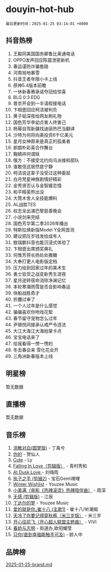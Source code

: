 # douyin-hot-hub

`最后更新时间：2025-01-25 03:14:01 +0800`

## 抖音热榜

1. 王毅同美国国务卿鲁比奥通电话
1. OPPO发声回应陈震泄密新机
1. 春运谨防诈骗套路
1. 河南局地暴雪
1. 抖音王者年限小卡上线
1. 原神5.4版本前瞻
1. 一休新春赛承诺夺冠给惊喜
1. BLG 0:3 EDG
1. 普京开会到一半请假接电话
1. 卞相壹回应柯洁被判负
1. 黄子韬深夜给网友刷礼物
1. 国色芳华李幼贞害人终害己
1. 杨幂自驾新疆找迪丽热巴当翻译
1. 沙特为何将向美投资6千亿美元
1. 星月女神原来是真正的孤勇者
1. 郎朗朴彩英合作舞台
1. 鞠婧祎何谓妖
1. 俄方：不接受北约向乌派维和部队
1. 谁敢信这居然是宁静
1. 柯洁说这辈子没受过这种委屈
1. 白月梵星神族剧情好精彩
1. 金秀贤否认与金智媛恋情
1. 和平精英熊出没
1. 大筒木舍人全技能爆料
1. AL战胜TES
1. 权志龙出演巴黎慈善晚会
1. 小说剑来完结
1. 国色芳华第二季2026年播出
1. 特斯拉焕新版Model Y全网首测
1. 建议把压岁钱发给成年人
1. 敖瑞鹏抖音也能沉浸式体验了
1. 卞相壹出席颁奖典礼
1. 何惟芳蒋长扬处处撒糖
1. 大奉打更人电影版定档
1. 压力给到回家过年的美术生
1. 勇士验货之战变新秀生涯夜
1. 星月逆转宿命消除净渊记忆
1. 本轮寒潮雨雪是否会影响春运
1. 快船战胜奇才
1. 折腰过审了
1. 一个人过年是什么感觉
1. 骗骗喜欢你吻戏花絮
1. 春节留守宠物怎么过年
1. 尹锡悦间接承认戒严令违法
1. 大江大海江大海拍掌卡点
1. 宝宝电话来了
1. 给我看得一愣一愣的
1. 冬去春会来 雪化花会开
1. 三角洲新春版本上线

## 明星榜

暂无数据

## 直播榜

暂无数据

## 音乐榜

1. [消散对白(圆梦版)](https://sf5-hl-cdn-tos.douyinstatic.com/obj/tos-cn-ve-2774/og4jB5I5IizzoZVAAAzWgBMAsMDWoArfwBOiFs) - 丁禹兮
1. [你的](https://sf3-cdn-tos.douyinstatic.com/obj/tos-cn-ve-2774/oYuIeKf42jB7sEV6B2upMdpYAgfrQWj0FeRegh) - 贺仙人
1. [Cute](https://sf3-cdn-tos.douyinstatic.com/obj/tos-cn-ve-2774/o4IbIzHWKAAB4wsS5qMBRiiAlEBGTpQRNfFvuo) - Ly
1. [Falling In Love（剪辑版）](https://sf5-hl-cdn-tos.douyinstatic.com/obj/tos-cn-ve-2774/o8ajpA8zzgBPahbBIO8AcKGBLJezFCRd1wfP9f) - 青村秀和
1. [ At Dusk  Love ](https://sf5-hl-cdn-tos.douyinstatic.com/obj/tos-cn-ve-2774/o8CrpCf5CaYgI4ZrtQgMQAFEfuGqNnRSDQAPBc) - 刘嗨雨
1. [执子之手 (剪辑2)](https://sf6-cdn-tos.douyinstatic.com/obj/tos-cn-ve-2774/oUoZLQjCc31XzqsBnBQUNgeKtYPBcgbFDwtfcu) - 宝石Gem\哩哩
1. [Winter Wishlist](https://sf5-hl-cdn-tos.douyinstatic.com/obj/tos-cn-ve-2774/oIIgUOeamCFCVAzxN6MFRLIBlLGpUqQxeeHrLE) - Youzee Music
1. [小美满（电影《热辣滚烫》热辣陪伴曲）](https://sf5-hl-cdn-tos.douyinstatic.com/obj/tos-cn-ve-2774/o0GAn2lSgfZIDUgtevCGDQYnFg4CwnrBaxbTZL) - 周深
1. [无感 (剪辑版)](https://sf5-hl-cdn-tos.douyinstatic.com/obj/tos-cn-ve-2774/o0eIsUzJBDlQaQFC5OFlgbMEZC1TFYBftOBn6p) - 江辰
1. [丁达尔的梦](https://sf6-cdn-tos.douyinstatic.com/obj/tos-cn-ve-2774/oMU3WirUZBVQkAC9ccG5P2IQirziZM2RTInUY) - Youzee Music
1. [爱的就是你_崔十八 (主歌1)](https://sf5-hl-cdn-tos.douyinstatic.com/obj/tos-cn-ve-2774/oI5BO5DhFZ6UTcNCnZaOCBLtZ7WIMQGfgnXf5E) - 崔十八/听潮阁
1. [天冷了你要记得穿秋裤（米三岁版）](https://sf6-cdn-tos.douyinstatic.com/obj/tos-cn-ve-2774/oQlIwVIDWiZ6BQilAorS7MA0AgCkQDvcZAdm1) - 米三岁
1. [开心往前飞（开心超人联盟主题曲）](https://sf5-hl-cdn-tos.douyinstatic.com/obj/tos-cn-ve-2774/9d8fb7c82cf1421fb93a9fe925275e0a) - VIVI
1. [春娇与志明](https://sf5-hl-cdn-tos.douyinstatic.com/obj/tos-cn-ve-2774/e530d8fceb7044b39707d7f9ff54add1) - 街道办,欧阳耀莹
1. [只你(直到幸福能触手可及)](https://sf5-hl-cdn-tos.douyinstatic.com/obj/tos-cn-ve-2774/o0lBkRDzFTeaVSUz3ZZSCBVtZ5DIMQGfgmEAuE) - 颜人中

## 品牌榜

[2025-01-25-brand.md](2025-01-25-brand.md)
